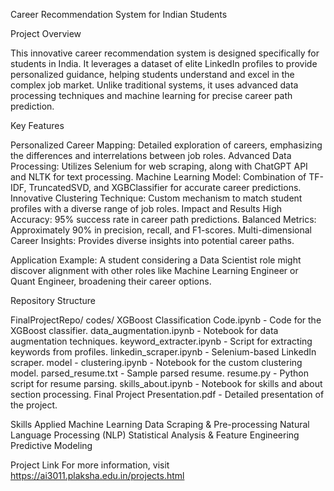 Career Recommendation System for Indian Students


Project Overview

This innovative career recommendation system is designed specifically for students in India. It leverages a dataset of elite LinkedIn profiles to provide personalized guidance, helping students understand and excel in the complex job market. Unlike traditional systems, it uses advanced data processing techniques and machine learning for precise career path prediction.

Key Features

Personalized Career Mapping: Detailed exploration of careers, emphasizing the differences and interrelations between job roles.
Advanced Data Processing: Utilizes Selenium for web scraping, along with ChatGPT API and NLTK for text processing.
Machine Learning Model: Combination of TF-IDF, TruncatedSVD, and XGBClassifier for accurate career predictions.
Innovative Clustering Technique: Custom mechanism to match student profiles with a diverse range of job roles.
Impact and Results
High Accuracy: 95% success rate in career path predictions.
Balanced Metrics: Approximately 90% in precision, recall, and F1-scores.
Multi-dimensional Career Insights: Provides diverse insights into potential career paths.

Application Example:
A student considering a Data Scientist role might discover alignment with other roles like Machine Learning Engineer or Quant Engineer, broadening their career options.

Repository Structure


FinalProjectRepo/
codes/
XGBoost Classification Code.ipynb - Code for the XGBoost classifier.
data_augmentation.ipynb - Notebook for data augmentation techniques.
keyword_extracter.ipynb - Script for extracting keywords from profiles.
linkedin_scraper.ipynb - Selenium-based LinkedIn scraper.
model - clustering.ipynb - Notebook for the custom clustering model.
parsed_resume.txt - Sample parsed resume.
resume.py - Python script for resume parsing.
skills_about.ipynb - Notebook for skills and about section processing.
Final Project Presentation.pdf - Detailed presentation of the project.

Skills
Applied Machine Learning
Data Scraping & Pre-processing
Natural Language Processing (NLP)
Statistical Analysis & Feature Engineering
Predictive Modeling

Project Link
For more information, visit https://ai3011.plaksha.edu.in/projects.html
